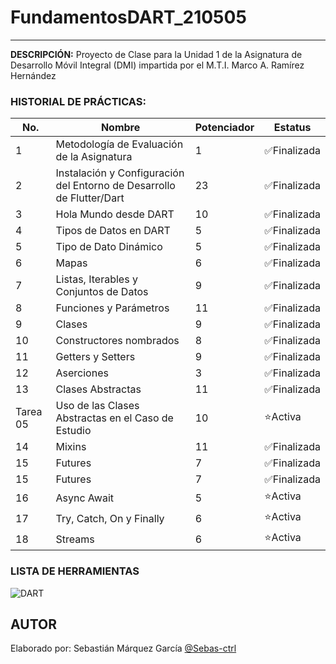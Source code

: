 # FundamentosDART_210505
----

**DESCRIPCIÓN:**
Proyecto de Clase para la Unidad 1 de la Asignatura de Desarrollo Móvil Integral (DMI) impartida por el M.T.I. Marco A. Ramírez Hernández

### HISTORIAL DE PRÁCTICAS:

|No.|Nombre|Potenciador|Estatus|
|--|--|--|--|
|1|Metodología de Evaluación de la  Asignatura|1|✅Finalizada|
|2|Instalación y Configuración del Entorno de Desarrollo de Flutter/Dart|23|✅Finalizada|
|3|Hola Mundo desde DART|10|✅Finalizada|
|4|Tipos de Datos en DART|5|✅Finalizada|
|5|Tipo de Dato Dinámico|5|✅Finalizada|
|6|Mapas|6|✅Finalizada|
|7|Listas, Iterables y Conjuntos de Datos|9|✅Finalizada
|8|Funciones y Parámetros|11|✅Finalizada
|9|Clases|9|✅Finalizada
|10|Constructores nombrados|8|✅Finalizada
|11|Getters y Setters|9|✅Finalizada
|12|Aserciones|3|✅Finalizada
|13|Clases Abstractas|11|✅Finalizada
|Tarea 05|Uso de las Clases Abstractas en el Caso de Estudio|10|⭐Activa
|14|Mixins|11|✅Finalizada
|15|Futures|7|✅Finalizada
|15|Futures|7|✅Finalizada
|16|Async Await|5|⭐Activa
|17|Try, Catch, On y Finally|6|⭐Activa
|18|Streams|6|⭐Activa

### LISTA DE HERRAMIENTAS
![DART](https://img.shields.io/badge/Dart-0175C2?style=for-the-badge&logo=dart&logoColor=white)

## AUTOR
Elaborado por: Sebastián Márquez García [@Sebas-ctrl](https://github.com/Sebas-ctrl)